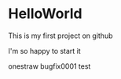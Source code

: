 # HelloWorld
This is my first project on github


I'm so happy to start it







onestraw
bugfix0001 test
